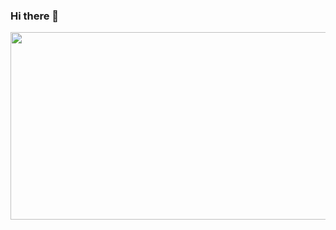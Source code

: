 ### Hi there 👋


<img src="https://github.com/waitgandidrese/waitgandidrese/assets/44409465/6ac134a4-395f-413a-ba04-f7e7940607e8"  width="600" height="300">
